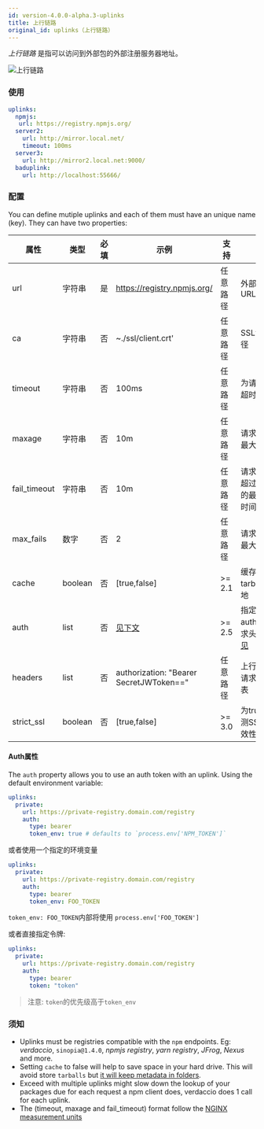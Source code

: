 ```yaml
---
id: version-4.0.0-alpha.3-uplinks
title: 上行链路
original_id: uplinks（上行链路）
---
```

*上行链路* 是指可以访问到外部包的外部注册服务器地址。

![上行链路](/img/uplinks.png)

### 使用

```yaml
uplinks:
  npmjs:
   url: https://registry.npmjs.org/
  server2:
    url: http://mirror.local.net/
    timeout: 100ms
  server3:
    url: http://mirror2.local.net:9000/
  baduplink:
    url: http://localhost:55666/
```

### 配置

You can define mutiple uplinks and each of them must have an unique name (key). They can have two properties:

| 属性           | 类型      | 必填 | 示例                                      | 支持     | 描述                                                                                                          | 默认值   |
| ------------ | ------- | -- | --------------------------------------- | ------ | ----------------------------------------------------------------------------------------------------------- | ----- |
| url          | 字符串     | 是  | https://registry.npmjs.org/             | 任意路径   | 外部注册服务器URL                                                                                                  | npmjs |
| ca           | 字符串     | 否  | ~./ssl/client.crt'                      | 任意路径   | SSL证书文件路径                                                                                                   | 无默认值  |
| timeout      | 字符串     | 否  | 100ms                                   | 任意路径   | 为请求设置新的超时时间                                                                                                 | 30s   |
| maxage       | 字符串     | 否  | 10m                                     | 任意路径   | 请求连续失败的最大次数限制                                                                                               | 2m    |
| fail_timeout | 字符串     | 否  | 10m                                     | 任意路径   | 请求在连续失败超过指定次数后的最长等待重试时间                                                                                     | 5m    |
| max_fails    | 数字      | 否  | 2                                       | 任意路径   | 请求连续失败的最大次数限制                                                                                               | 2     |
| cache        | boolean | 否  | [true,false]                            | >= 2.1 | 缓存下载的远程tarball文件到本地                                                                                         | true  |
| auth         | list    | 否  | [见下文](uplinks.md#auth-property)         | >= 2.5 | 指定“授权authorization”请求头的内容 [详情见](http://blog.npmjs.org/post/118393368555/deploying-with-npm-private-modules) | 禁用    |
| headers      | list    | 否  | authorization: "Bearer SecretJWToken==" | 任意路径   | 上行链路请求的请求头header列表                                                                                          | 禁用    |
| strict_ssl   | boolean | 否  | [true,false]                            | >= 3.0 | 为true时，会检测SSL证书的有效性                                                                                         | true  |

#### Auth属性

The `auth` property allows you to use an auth token with an uplink. Using the default environment variable:

```yaml
uplinks:
  private:
    url: https://private-registry.domain.com/registry
    auth:
      type: bearer
      token_env: true # defaults to `process.env['NPM_TOKEN']`
```

或者使用一个指定的环境变量

```yaml
uplinks:
  private:
    url: https://private-registry.domain.com/registry
    auth:
      type: bearer
      token_env: FOO_TOKEN
```

`token_env: FOO_TOKEN`内部将使用 `process.env['FOO_TOKEN']`

或者直接指定令牌:

```yaml
uplinks:
  private:
    url: https://private-registry.domain.com/registry
    auth:
      type: bearer
      token: "token"
```

> 注意: `token`的优先级高于`token_env`

### 须知

* Uplinks must be registries compatible with the `npm` endpoints. Eg: *verdaccio*, `sinopia@1.4.0`, *npmjs registry*, *yarn registry*, *JFrog*, *Nexus* and more.
* Setting `cache` to false will help to save space in your hard drive. This will avoid store `tarballs` but [it will keep metadata in folders](https://github.com/verdaccio/verdaccio/issues/391).
* Exceed with multiple uplinks might slow down the lookup of your packages due for each request a npm client does, verdaccio does 1 call for each uplink.
* The (timeout, maxage and fail_timeout) format follow the [NGINX measurement units](http://nginx.org/en/docs/syntax.html)